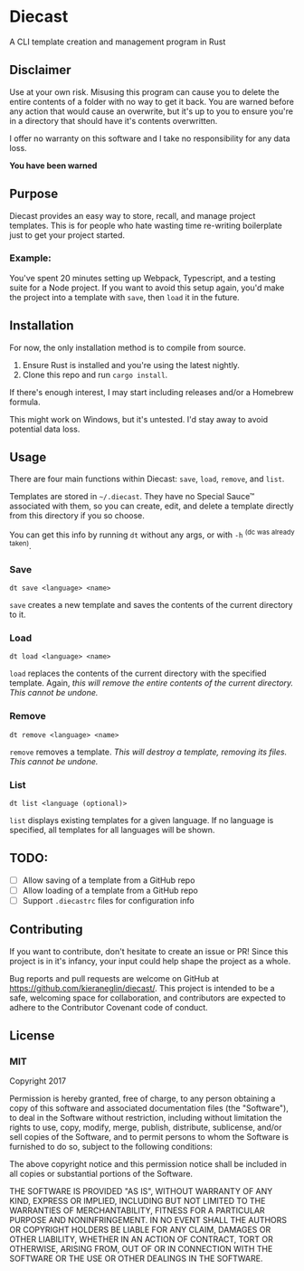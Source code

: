 # Diecast
A CLI template creation and management program in Rust

## Disclaimer
Use at your own risk.  Misusing this program can cause you to delete the entire contents of a folder with no way to get it back.  You are warned before any action that would cause an overwrite, but it's up to you to ensure you're in a directory that should have it's contents overwritten.

I offer no warranty on this software and I take no responsibility for any data loss.

**You have been warned**

## Purpose
Diecast provides an easy way to store, recall, and manage project templates.  This is for people who hate wasting time re-writing boilerplate just to get your project started.

### Example:
You've spent 20 minutes setting up Webpack, Typescript, and a testing suite for a Node project.  If you want to avoid this setup again, you'd make the project into a template with `save`, then `load` it in the future.

## Installation
For now, the only installation method is to compile from source.  

1. Ensure Rust is installed and you're using the latest nightly.
2. Clone this repo and run `cargo install`.

If there's enough interest, I may start including releases and/or a Homebrew formula.

This might work on Windows, but it's untested.  I'd stay away to avoid potential data loss.

## Usage
There are four main functions within Diecast: `save`, `load`, `remove`, and `list`.  

Templates are stored in `~/.diecast`.  They have no Special Sauce™ associated with them, so you can create, edit, and delete a template directly from this directory if you so choose.

You can get this info by running `dt` without any args, or with `-h` <sup>(dc was already taken)</sup>.

### Save
`dt save <language> <name>`

`save` creates a new template and saves the contents of the current directory to it.

### Load
`dt load <language> <name>`

`load` replaces the contents of the current directory with the specified template.  Again, *this will remove the entire contents of the current directory.  This cannot be undone.*

### Remove
`dt remove <language> <name>`

`remove` removes a template.  *This will destroy a template, removing its files.  This cannot be undone.*

### List
`dt list <language (optional)>`

`list` displays existing templates for a given language.  If no language is specified, all templates for all languages will be shown.

## TODO:
- [ ] Allow saving of a template from a GitHub repo
- [ ] Allow loading of a template from a GitHub repo
- [ ] Support `.diecastrc` files for configuration info

## Contributing
If you want to contribute, don't hesitate to create an issue or PR! Since this project is in it's infancy, your input could help shape the project as a whole.

Bug reports and pull requests are welcome on GitHub at https://github.com/kieraneglin/diecast/. This project is intended to be a safe, welcoming space for collaboration, and contributors are expected to adhere to the Contributor Covenant code of conduct.

## License
### MIT
Copyright 2017

Permission is hereby granted, free of charge, to any person obtaining a copy of this software and associated documentation files (the "Software"), to deal in the Software without restriction, including without limitation the rights to use, copy, modify, merge, publish, distribute, sublicense, and/or sell copies of the Software, and to permit persons to whom the Software is furnished to do so, subject to the following conditions:

The above copyright notice and this permission notice shall be included in all copies or substantial portions of the Software.

THE SOFTWARE IS PROVIDED "AS IS", WITHOUT WARRANTY OF ANY KIND, EXPRESS OR IMPLIED, INCLUDING BUT NOT LIMITED TO THE WARRANTIES OF MERCHANTABILITY, FITNESS FOR A PARTICULAR PURPOSE AND NONINFRINGEMENT. IN NO EVENT SHALL THE AUTHORS OR COPYRIGHT HOLDERS BE LIABLE FOR ANY CLAIM, DAMAGES OR OTHER LIABILITY, WHETHER IN AN ACTION OF CONTRACT, TORT OR OTHERWISE, ARISING FROM, OUT OF OR IN CONNECTION WITH THE SOFTWARE OR THE USE OR OTHER DEALINGS IN THE SOFTWARE.
